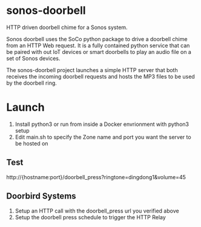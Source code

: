 # sonos-doorbell
HTTP driven doorbell chime for a Sonos system. 

Sonos doorbell uses the SoCo python package to drive a doorbell chime from an HTTP Web request. It is a fully contained python
service that can be paired with out IoT devices or smart doorbells to play an audio file on a set of Sonos devices.

The sonos-doorbell project launches a simple HTTP server that both receives the incoming doorbell requests and hosts the MP3 files to be used by the doorbell ring. 

# Launch
1. Install python3 or run from inside a Docker envrionment with python3 setup
1. Edit main.sh to specify the Zone name and port you want the server to be hosted on

## Test
http://{hostname:port}/doorbell_press?ringtone=dingdong1&volume=45 

## Doorbird Systems
1. Setup an HTTP call with the doorbell_press url you verified above
1. Setup the doorbell press schedule to trigger the HTTP Relay

